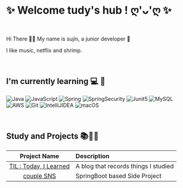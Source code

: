
<h1 >✨ Welcome tudy's hub ! ღ'ᴗ'ღ ✨</h1>

<br/>

Hi There 👋🏻 My name is sujin, a junior developer 🚀
   
I like music, netflix and shrimp.  


<br/>


<h2>I'm currently learning 💻 🌱</h2>

<p> 
 <img alt="Java" src="https://img.shields.io/badge/java-D00000.svg?&style=for-the-badge&logo=java&logoColor=white" />
 <img alt="JavaScript" src="https://img.shields.io/badge/javascript-%23323330.svg?&style=for-the-badge&logo=javascript&logoColor=%23F7DF1E" />
 <img alt="Spring" src="https://img.shields.io/badge/Spring-6DB33F?style=for-the-badge&logo=Spring&logoColor=white">
 <img alt="SpringSecurity" src="https://img.shields.io/badge/SpringSecurity-6DB33F?style=for-the-badge&logo=SpringSecurity&logoColor=white" />
 <img alt="Junit5" src="https://img.shields.io/badge/Junit5-25A162?style=for-the-badge&logo=Junit5&logoColor=blue">
 <img alt="MySQL" src="https://img.shields.io/badge/MySQL-00000F?style=for-the-badge&logo=mysql&logoColor=white" />
 <br/>
 <img alt="AWS" src="https://img.shields.io/badge/AWS-cddf28.svg?style=for-the-badge&logo=amazon&logoColor=black" />
 <img alt="Git" src="https://img.shields.io/badge/Git-F05032?style=for-the-badge&logo=git&logoColor=white" />
 <img alt="IntelliJIDEA" src="https://img.shields.io/badge/IntelliJIDEA-8Fc8F8.svg?style=for-the-badge&logo=intellij-idea&logoColor=black" />
 <img alt="macOS" src="https://img.shields.io/badge/mac%20os-000000?style=for-the-badge&logo=apple&logoColor=white">
</p>


<br/>


<h2>Study and Projects 📚👩‍💻</h2>

| Project Name      | Description | 
| :---:        |    :----   |  
| [TIL : Today, I Learned ](https://tudiiii.notion.site/TIL-Today-I-Learned-049578108fd7439f90e25e829a431d0e)     | A blog that records things I studied
| [couple SNS](https://github.com/su-dong-dev/couple-sns)   | SpringBoot based Side Project 
   

